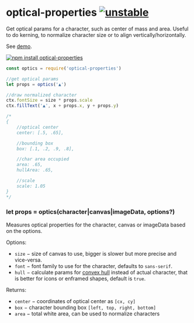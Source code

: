 # optical-properties [![unstable](http://badges.github.io/stability-badges/dist/unstable.svg)](http://github.com/badges/stability-badges)

Get optical params for a character, such as center of mass and area. Useful to do kerning, to normalize character size or to align vertically/horizontally.

See [demo](https://dfcreative.github.io/optical-properties).

[![npm install optical-properties](https://nodei.co/npm/optical-properties.png?mini=true)](https://npmjs.org/package/optical-properties/)

```js
const optics = require('optical-properties')

//get optical params
let props = optics('▲')

//draw normalized character
ctx.fontSize = size * props.scale
ctx.fillText('▲', x + props.x, y + props.y)

/*
{
	//optical center
	center: [.5, .65],

	//bounding box
	box: [.1, .2, .9, .8],

	//char area occupied
	area: .65,
	hullArea: .65,

	//scale
	scale: 1.05
}
*/
```

### let props = optics(character|canvas|imageData, options?)

Measures optical properties for the character, canvas or imageData based on the options.

Options:

* `size` − size of canvas to use, bigger is slower but more precise and vice-versa.
* `font` − font family to use for the character, defaults to `sans-serif`.
* `hull` − calculate params for [convex hull](https://en.wikipedia.org/wiki/Convex_hull) instead of actual character, that is better for icons or enframed shapes, default is `true`.

Returns:

* `center` − coordinates of optical center as `[cx, cy]`
* `box` − character bounding box `[left, top, right, bottom]`
* `area` − total white area, can be used to normalize characters
